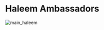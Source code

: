 # Haleem Ambassadors
![main_haleem](https://github.com/user-attachments/assets/bf34d31a-e3ae-42d7-a6e6-2763ae390b84)
